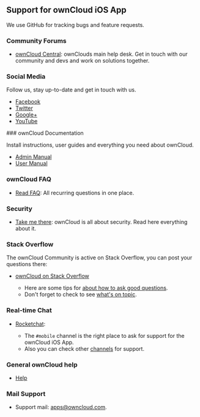 ## Support for ownCloud iOS App 

We use GitHub for tracking bugs and feature requests. 

### Community Forums

* [ownCloud Central](https://central.owncloud.org/): ownClouds main help desk. Get in touch with our community and devs and work on solutions together.

### Social Media

Follow us, stay up-to-date and get in touch with us.

* [Facebook](https://www.facebook.com/ownClouders/)
* [Twitter](https://twitter.com/owncloud)
* [Google+](https://plus.google.com/+OwncloudOfficial)
* [YouTube](https://www.youtube.com/channel/UCA8Ehsdu3KaxSz5KOcCgHbw)

### ownCloud Documentation

Install instructions, user guides and everything you need about ownCloud.

* [Admin Manual](https://doc.owncloud.com/server/latest/admin_manual/)
* [User Manual](https://doc.owncloud.com/server/latest/user_manual/)

### ownCloud FAQ

* [Read FAQ](https://owncloud.org/faq/): All recurring questions in one place.

### Security

* [Take me there](https://owncloud.org/security/): ownCloud is all about security. Read here everything about it.


### Stack Overflow

The ownCloud Community is active on Stack Overflow, you can post your questions there: 

* [ownCloud on Stack Overflow](http://stackoverflow.com/questions/tagged/owncloud)

  * Here are some tips for [about how to ask good questions](http://stackoverflow.com/help/how-to-ask).
  * Don't forget to check to see [what's on topic](http://stackoverflow.com/help/on-topic).

### Real-time Chat

* [Rocketchat](https://talk.owncloud.com):
  
  * The `#mobile` channel is the right place to ask for support for the ownCloud iOS App.
  * Also you can check other [channels](https://talk.owncloud.com/directory) for support.


### General ownCloud help

* [Help](https://owncloud.org/help/)

### Mail Support

* Support mail: apps@owncloud.com.
